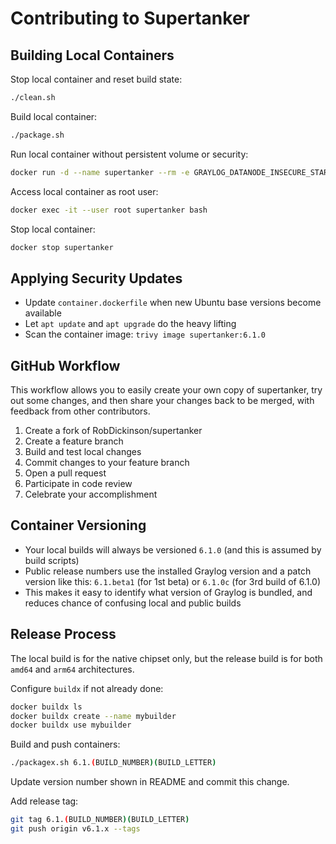 # Contributing to Supertanker

## Building Local Containers

Stop local container and reset build state:
```bash
./clean.sh
```

Build local container:
```bash
./package.sh
```

Run local container without persistent volume or security:
```bash
docker run -d --name supertanker --rm -e GRAYLOG_DATANODE_INSECURE_STARTUP="true" -e GRAYLOG_DATANODE_PASSWORD_SECRET="somepasswordpeppersomepasswordpeppersomepasswordpeppersomepasswordpepper" -e GRAYLOG_HTTP_EXTERNAL_URI="http://localhost:9000/" -e GRAYLOG_PASSWORD_SECRET="somepasswordpeppersomepasswordpeppersomepasswordpeppersomepasswordpepper" -e GRAYLOG_ROOT_PASSWORD_SHA2="8c6976e5b5410415bde908bd4dee15dfb167a9c873fc4bb8a81f6f2ab448a918" -p 5044:5044/tcp -p 5140:5140/tcp -p 5140:5140/udp -p 9000:9000/tcp -p 12201:12201/tcp -p 12201:12201/udp -p 13301:13301/tcp -p 13302:13302/tcp supertanker:6.1.0
```

Access local container as root user:
```bash
docker exec -it --user root supertanker bash
```

Stop local container:
```bash
docker stop supertanker
```

## Applying Security Updates

* Update `container.dockerfile` when new Ubuntu base versions become available
* Let `apt update` and `apt upgrade` do the heavy lifting
* Scan the container image: `trivy image supertanker:6.1.0`

## GitHub Workflow

This workflow allows you to easily create your own copy of supertanker, try out some changes, and then share your changes back to be merged, with feedback from other contributors.

1. Create a fork of RobDickinson/supertanker
2. Create a feature branch
3. Build and test local changes
4. Commit changes to your feature branch
5. Open a pull request
6. Participate in code review
7. Celebrate your accomplishment

## Container Versioning

* Your local builds will always be versioned `6.1.0` (and this is assumed by build scripts)
* Public release numbers use the installed Graylog version and a patch version like this: `6.1.beta1` (for 1st beta) or `6.1.0c` (for 3rd build of 6.1.0) 
* This makes it easy to identify what version of Graylog is bundled, and reduces chance of confusing local and public builds

## Release Process

The local build is for the native chipset only, but the release build is for both `amd64` and `arm64` architectures.

Configure `buildx` if not already done:
```bash
docker buildx ls
docker buildx create --name mybuilder
docker buildx use mybuilder
```

Build and push containers:
```bash
./packagex.sh 6.1.(BUILD_NUMBER)(BUILD_LETTER)
```

Update version number shown in README and commit this change.

Add release tag:
```bash
git tag 6.1.(BUILD_NUMBER)(BUILD_LETTER)
git push origin v6.1.x --tags
```

